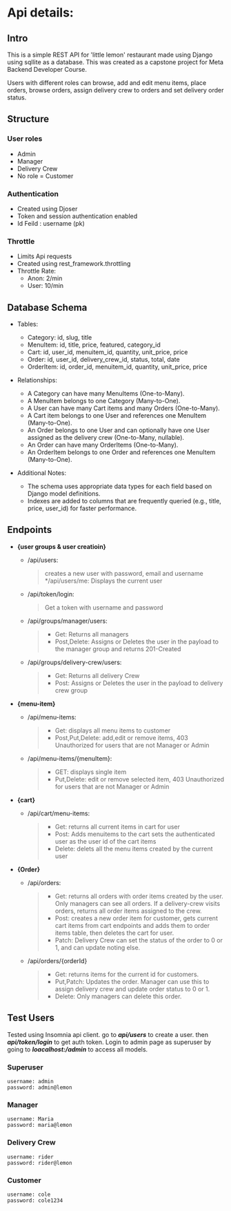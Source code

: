 # Api details:

## Intro
This is a simple REST API for 'little lemon' restaurant made using Django using sqllite as a database. This was created as a capstone project for Meta Backend Developer Course.

Users with different roles can browse, add and edit menu items, place orders, browse orders, assign delivery crew to orders and set delivery order status.

## Structure
### User roles
* Admin
* Manager
* Delivery Crew
* No role = Customer

### Authentication
* Created using Djoser
* Token and session authentication enabled
* Id Feild : username (pk)

### Throttle
* Limits Api requests
* Created using rest_framework.throttling
* Throttle Rate:
  * Anon: 2/min
  * User: 10/min

## Database Schema
* Tables:
  * Category: id, slug, title
  * MenuItem: id, title, price, featured, category_id
  * Cart: id, user_id, menuitem_id, quantity, unit_price, price
  * Order: id, user_id, delivery_crew_id, status, total, date
  * OrderItem: id, order_id, menuitem_id, quantity, unit_price, price

* Relationships:
  * A Category can have many MenuItems (One-to-Many).
  * A MenuItem belongs to one Category (Many-to-One).
  * A User can have many Cart items and many Orders (One-to-Many).
  * A Cart item belongs to one User and references one MenuItem (Many-to-One).
  * An Order belongs to one User and can optionally have one User assigned as the delivery crew (One-to-Many, nullable).
  * An Order can have many OrderItems (One-to-Many).
  * An OrderItem belongs to one Order and references one MenuItem (Many-to-One).

* Additional Notes:
  * The schema uses appropriate data types for each field based on Django model definitions.
  * Indexes are added to columns that are frequently queried (e.g., title, price, user_id) for faster performance.

## Endpoints
* **{user groups & user creatioin}**
  * /api/users: 
    >creates a new user with password, email and username
  */api/users/me: 
    >Displays the current user
  * /api/token/login: 
    >Get a token with username and password

  * /api/groups/manager/users:
    >* Get: Returns all managers
    >* Post,Delete: Assigns or Deletes the user in the payload to the manager group and returns 201-Created

  * /api/groups/delivery-crew/users:
    >* Get: Returns all delivery Crew
    >* Post: Assigns or Deletes the user in the payload to delivery crew group

* **{menu-item}**
  * /api/menu-items:
    >* Get: displays all menu items to customer
    >* Post,Put,Delete:  add,edit or remove items, 403 Unauthorized for users that are not  Manager or Admin 

  * /api/menu-items/{menuItem}:
    >* GET: displays single item
    >* Put,Delete: edit or remove selected item, 403 Unauthorized for users that are not  Manager or Admin

* **{cart}**
  * /api/cart/menu-items:
    >* Get: returns all current items in cart for user
    >* Post: Adds menuitems to the cart sets the authenticated user as the user id of the cart items
    >* Delete: delets all the menu items created by the current user

* **{Order}**
  * /api/orders:
    >* Get: returns all orders with order items created by the user. Only managers can see all orders. If a delivery-crew               visits orders, returns all order items assigned to the crew.
    >* Post: creates a new order item for customer, gets current cart items from cart endpoints and adds them to order                   items table, then deletes the cart for user.
    >* Patch: Delivery Crew can set the status of the order to 0 or 1, and can update noting else.

  * /api/orders/{orderId}
    >* Get: returns items for the current id for customers.
    >* Put,Patch: Updates the order. Manager can use this to assign delivery crew and update order status to 0 or 1.
    >* Delete: Only managers can delete this order. 


## Test Users
Tested using Insomnia api client. go to ***api/users*** to create a user. then ***api/token/login*** to get auth token.
Login to admin page as superuser by going to ***loacalhost:/admin*** to access all models.

### Superuser
    username: admin
    password: admin@lemon
    
### Manager
    username: Maria
    password: maria@lemon

### Delivery Crew
    username: rider
    password: rider@lemon

### Customer
    username: cole
    password: cole1234

